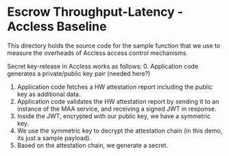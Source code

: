# Escrow Throughput-Latency - Accless Baseline

This directory holds the source code for the sample function that we use to
measure the overheads of Accless access control mechanisms.

Secret key-release in Accless works as follows:
0. Application code generates a private/public key pair (needed here?)
1. Application code fetches a HW attestation report including the public key
  as additional data.
2. Application code validates the HW attestation report by sending it to an
  instance of the MAA service, and receiving a signed JWT in response.
3. Inside the JWT, encrypted with our public key, we have a symmetric key.
4. We use the symmetric key to decrypt the attestation chain (in this demo,
  its just a sample payload).
5. Based on the attestation chain, we generate a secret.

